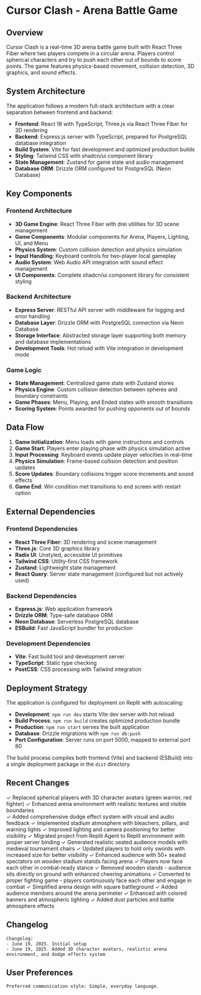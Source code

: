 # Cursor Clash - Arena Battle Game

## Overview

Cursor Clash is a real-time 3D arena battle game built with React Three Fiber where two players compete in a circular arena. Players control spherical characters and try to push each other out of bounds to score points. The game features physics-based movement, collision detection, 3D graphics, and sound effects.

## System Architecture

The application follows a modern full-stack architecture with a clear separation between frontend and backend:

- **Frontend**: React 18 with TypeScript, Three.js via React Three Fiber for 3D rendering
- **Backend**: Express.js server with TypeScript, prepared for PostgreSQL database integration
- **Build System**: Vite for fast development and optimized production builds
- **Styling**: Tailwind CSS with shadcn/ui component library
- **State Management**: Zustand for game state and audio management
- **Database ORM**: Drizzle ORM configured for PostgreSQL (Neon Database)

## Key Components

### Frontend Architecture
- **3D Game Engine**: React Three Fiber with drei utilities for 3D scene management
- **Game Components**: Modular components for Arena, Players, Lighting, UI, and Menu
- **Physics System**: Custom collision detection and physics simulation
- **Input Handling**: Keyboard controls for two-player local gameplay
- **Audio System**: Web Audio API integration with sound effect management
- **UI Components**: Complete shadcn/ui component library for consistent styling

### Backend Architecture
- **Express Server**: RESTful API server with middleware for logging and error handling
- **Database Layer**: Drizzle ORM with PostgreSQL connection via Neon Database
- **Storage Interface**: Abstracted storage layer supporting both memory and database implementations
- **Development Tools**: Hot reload with Vite integration in development mode

### Game Logic
- **State Management**: Centralized game state with Zustand stores
- **Physics Engine**: Custom collision detection between spheres and boundary constraints
- **Game Phases**: Menu, Playing, and Ended states with smooth transitions
- **Scoring System**: Points awarded for pushing opponents out of bounds

## Data Flow

1. **Game Initialization**: Menu loads with game instructions and controls
2. **Game Start**: Players enter playing phase with physics simulation active
3. **Input Processing**: Keyboard events update player velocities in real-time
4. **Physics Simulation**: Frame-based collision detection and position updates
5. **Score Updates**: Boundary collisions trigger score increments and sound effects
6. **Game End**: Win condition met transitions to end screen with restart option

## External Dependencies

### Frontend Dependencies
- **React Three Fiber**: 3D rendering and scene management
- **Three.js**: Core 3D graphics library
- **Radix UI**: Unstyled, accessible UI primitives
- **Tailwind CSS**: Utility-first CSS framework
- **Zustand**: Lightweight state management
- **React Query**: Server state management (configured but not actively used)

### Backend Dependencies
- **Express.js**: Web application framework
- **Drizzle ORM**: Type-safe database ORM
- **Neon Database**: Serverless PostgreSQL database
- **ESBuild**: Fast JavaScript bundler for production

### Development Dependencies
- **Vite**: Fast build tool and development server
- **TypeScript**: Static type checking
- **PostCSS**: CSS processing with Tailwind integration

## Deployment Strategy

The application is configured for deployment on Replit with autoscaling:

- **Development**: `npm run dev` starts Vite dev server with hot reload
- **Build Process**: `npm run build` creates optimized production bundle
- **Production**: `npm run start` serves the built application
- **Database**: Drizzle migrations with `npm run db:push`
- **Port Configuration**: Server runs on port 5000, mapped to external port 80

The build process compiles both frontend (Vite) and backend (ESBuild) into a single deployment package in the `dist` directory.

## Recent Changes

✓ Replaced spherical players with 3D character avatars (green warrior, red fighter)
✓ Enhanced arena environment with realistic textures and visible boundaries  
✓ Added comprehensive dodge effect system with visual and audio feedback
✓ Implemented stadium atmosphere with bleachers, pillars, and warning lights
✓ Improved lighting and camera positioning for better visibility
✓ Migrated project from Replit Agent to Replit environment with proper server binding
✓ Generated realistic seated audience models with medieval tournament chairs
✓ Updated players to hold only swords with increased size for better visibility
✓ Enhanced audience with 50+ seated spectators on wooden stadium stands facing arena
✓ Players now face each other in combat-ready stance
✓ Removed wooden stands - audience sits directly on ground with enhanced cheering animations
✓ Converted to proper fighting game - players continuously face each other and engage in combat
✓ Simplified arena design with square battleground
✓ Added audience members around the arena perimeter
✓ Enhanced with colored banners and atmospheric lighting
✓ Added dust particles and battle atmosphere effects

## Changelog

```
Changelog:
- June 19, 2025. Initial setup
- June 19, 2025. Added 3D character avatars, realistic arena environment, and dodge effects system
```

## User Preferences

```
Preferred communication style: Simple, everyday language.
```